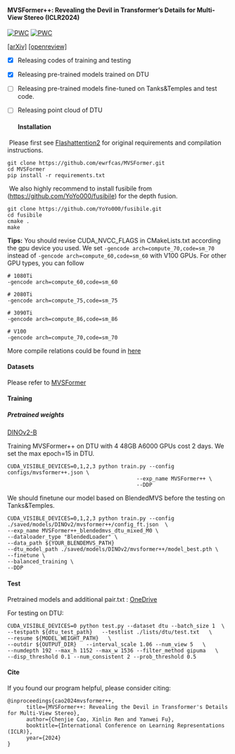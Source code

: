 #### MVSFormer++: Revealing the Devil in Transformer’s Details for Multi-View Stereo (ICLR2024)

[![PWC](https://img.shields.io/endpoint.svg?url=https://paperswithcode.com/badge/mvsformer-revealing-the-devil-in-transformer/3d-reconstruction-on-dtu)](https://paperswithcode.com/sota/3d-reconstruction-on-dtu?p=mvsformer-revealing-the-devil-in-transformer)
[![PWC](https://img.shields.io/endpoint.svg?url=https://paperswithcode.com/badge/mvsformer-revealing-the-devil-in-transformer/point-clouds-on-tanks-and-temples)](https://paperswithcode.com/sota/point-clouds-on-tanks-and-temples?p=mvsformer-revealing-the-devil-in-transformer)

[[arXiv]](https://arxiv.org/abs/2401.11673) [[openreview]](https://openreview.net/forum?id=wXWfvSpYHh)

- [x] Releasing codes of training and testing

- [x] Releasing pre-trained models trained on DTU

- [ ] Releasing pre-trained models fine-tuned on Tanks&Temples and test code.

- [ ] Releasing point cloud of DTU

  ####  Installation

​	Please first see [Flashattention2](https://github.com/Dao-AILab/flash-attention) for original requirements and compilation instructions.

```
git clone https://github.com/ewrfcas/MVSFormer.git
cd MVSFormer
pip install -r requirements.txt
```

​	We also highly recommend to install fusibile from (https://github.com/YoYo000/fusibile) for the depth fusion.

```
git clone https://github.com/YoYo000/fusibile.git
cd fusibile
cmake .
make
```

**Tips:** You should revise CUDA_NVCC_FLAGS in CMakeLists.txt according the gpu device you used. We set `-gencode arch=compute_70,code=sm_70` instead of `-gencode arch=compute_60,code=sm_60` with V100 GPUs. For other GPU types, you can follow

```
# 1080Ti
-gencode arch=compute_60,code=sm_60

# 2080Ti
-gencode arch=compute_75,code=sm_75

# 3090Ti
-gencode arch=compute_86,code=sm_86

# V100
-gencode arch=compute_70,code=sm_70
```

More compile relations could be found in [here](https://arnon.dk/matching-sm-architectures-arch-and-gencode-for-various-nvidia-cards/)

#### Datasets

Please refer to [MVSFormer](https://github.com/ewrfcas/MVSFormer)

####  Training

##### Pretrained weights

[DINOv2-B](https://dl.fbaipublicfiles.com/dinov2/dinov2_vitb14/dinov2_vitb14_pretrain.pth)

Training MVSFormer++ on DTU with 4 48GB A6000 GPUs cost 2 days. We set the max epoch=15 in DTU.

```
CUDA_VISIBLE_DEVICES=0,1,2,3 python train.py --config configs/mvsformer++.json \
                                         --exp_name MVSFormer++ \
                                         --DDP
```

We should finetune our model based on BlendedMVS before the testing on Tanks&Temples.

```
CUDA_VISIBLE_DEVICES=0,1,2,3 python train.py --config ./saved/models/DINOv2/mvsformer++/config_ft.json  \
--exp_name MVSFormer++_blendedmvs_dtu_mixed_M0 \
--dataloader_type "BlendedLoader" \
--data_path ${YOUR_BLENDEMVS_PATH}
--dtu_model_path ./saved/models/DINOv2/mvsformer++/model_best.pth \
--finetune \
--balanced_training \
--DDP
```

#### Test

Pretrained models and additional pair.txt : [OneDrive]()

For testing on DTU:

```
CUDA_VISIBLE_DEVICES=0 python test.py --dataset dtu --batch_size 1  \
--testpath ${dtu_test_path}   --testlist ./lists/dtu/test.txt   \
--resume ${MODEL_WEIGHT_PATH}   \
--outdir ${OUTPUT_DIR}   --interval_scale 1.06 --num_view 5   \
--numdepth 192 --max_h 1152 --max_w 1536 --filter_method gipuma   \
--disp_threshold 0.1 --num_consistent 2 --prob_threshold 0.5
```



#### Cite

If you found our program helpful, please consider citing:

```
@inproceedings{cao2024mvsformer++,
      title={MVSFormer++: Revealing the Devil in Transformer's Details for Multi-View Stereo}, 
      author={Chenjie Cao, Xinlin Ren and Yanwei Fu},
      booktitle={International Conference on Learning Representations (ICLR)},
      year={2024}
}
```
